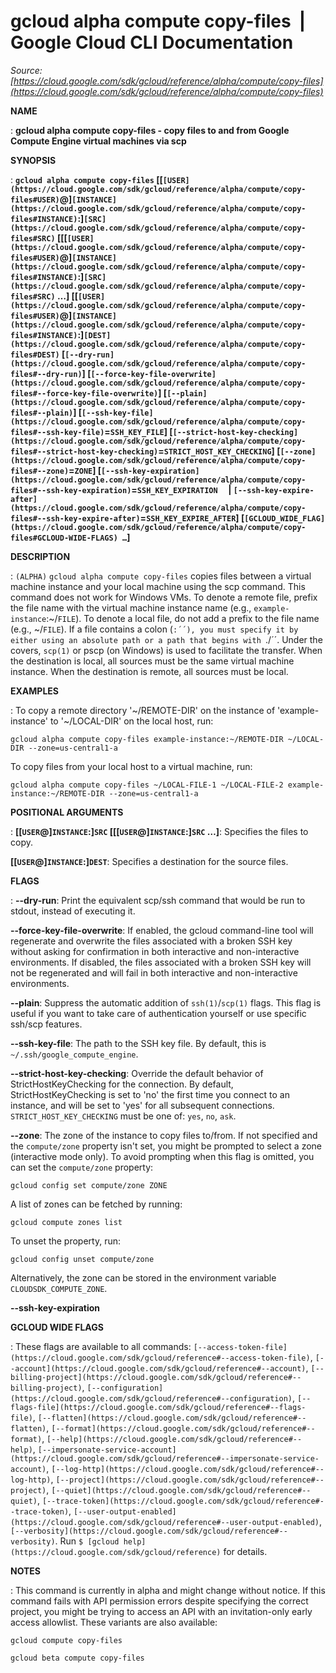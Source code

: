 # gcloud alpha compute copy-files  |  Google Cloud CLI Documentation

*Source: [https://cloud.google.com/sdk/gcloud/reference/alpha/compute/copy-files](https://cloud.google.com/sdk/gcloud/reference/alpha/compute/copy-files)*

**NAME**

: **gcloud alpha compute copy-files - copy files to and from Google Compute Engine virtual machines via scp**

**SYNOPSIS**

: **`gcloud alpha compute copy-files` [[`[USER](https://cloud.google.com/sdk/gcloud/reference/alpha/compute/copy-files#USER)`@]`[INSTANCE](https://cloud.google.com/sdk/gcloud/reference/alpha/compute/copy-files#INSTANCE)`:]`[SRC](https://cloud.google.com/sdk/gcloud/reference/alpha/compute/copy-files#SRC)` [[[`[USER](https://cloud.google.com/sdk/gcloud/reference/alpha/compute/copy-files#USER)`@]`[INSTANCE](https://cloud.google.com/sdk/gcloud/reference/alpha/compute/copy-files#INSTANCE)`:]`[SRC](https://cloud.google.com/sdk/gcloud/reference/alpha/compute/copy-files#SRC)` …] [[`[USER](https://cloud.google.com/sdk/gcloud/reference/alpha/compute/copy-files#USER)`@]`[INSTANCE](https://cloud.google.com/sdk/gcloud/reference/alpha/compute/copy-files#INSTANCE)`:]`[DEST](https://cloud.google.com/sdk/gcloud/reference/alpha/compute/copy-files#DEST)` [`[--dry-run](https://cloud.google.com/sdk/gcloud/reference/alpha/compute/copy-files#--dry-run)`] [`[--force-key-file-overwrite](https://cloud.google.com/sdk/gcloud/reference/alpha/compute/copy-files#--force-key-file-overwrite)`] [`[--plain](https://cloud.google.com/sdk/gcloud/reference/alpha/compute/copy-files#--plain)`] [`[--ssh-key-file](https://cloud.google.com/sdk/gcloud/reference/alpha/compute/copy-files#--ssh-key-file)`=`SSH_KEY_FILE`] [`[--strict-host-key-checking](https://cloud.google.com/sdk/gcloud/reference/alpha/compute/copy-files#--strict-host-key-checking)`=`STRICT_HOST_KEY_CHECKING`] [`[--zone](https://cloud.google.com/sdk/gcloud/reference/alpha/compute/copy-files#--zone)`=`ZONE`] [`[--ssh-key-expiration](https://cloud.google.com/sdk/gcloud/reference/alpha/compute/copy-files#--ssh-key-expiration)`=`SSH_KEY_EXPIRATION`     | `[--ssh-key-expire-after](https://cloud.google.com/sdk/gcloud/reference/alpha/compute/copy-files#--ssh-key-expire-after)`=`SSH_KEY_EXPIRE_AFTER`] [`[GCLOUD_WIDE_FLAG](https://cloud.google.com/sdk/gcloud/reference/alpha/compute/copy-files#GCLOUD-WIDE-FLAGS) …`]**

**DESCRIPTION**

: `(ALPHA)` `gcloud alpha compute copy-files` copies files
between a virtual machine instance and your local machine using the scp command.
This command does not work for Windows VMs.
To denote a remote file, prefix the file name with the virtual machine instance
name (e.g.,
`example-instance`:~/`FILE`). To
denote a local file, do not add a prefix to the file name (e.g.,
~/`FILE`).
If a file contains a colon (``:´´), you must specify it by either
using an absolute path or a path that begins with ``./´´.
Under the covers, `scp(1)` or pscp (on Windows) is used to facilitate
the transfer.
When the destination is local, all sources must be the same virtual machine
instance. When the destination is remote, all sources must be local.

**EXAMPLES**

: To copy a remote directory '~/REMOTE-DIR' on the instance of 'example-instance'
to '~/LOCAL-DIR' on the local host, run:

```
gcloud alpha compute copy-files example-instance:~/REMOTE-DIR ~/LOCAL-DIR --zone=us-central1-a
```

To copy files from your local host to a virtual machine, run:

```
gcloud alpha compute copy-files ~/LOCAL-FILE-1 ~/LOCAL-FILE-2 example-instance:~/REMOTE-DIR --zone=us-central1-a
```

**POSITIONAL ARGUMENTS**

: **[[`USER`@]`INSTANCE`:]`SRC` [[[`USER`@]`INSTANCE`:]`SRC` …]**:
Specifies the files to copy.

**[[`USER`@]`INSTANCE`:]`DEST`**:
Specifies a destination for the source files.

**FLAGS**

: **--dry-run**:
Print the equivalent scp/ssh command that would be run to stdout, instead of
executing it.

**--force-key-file-overwrite**:
If enabled, the gcloud command-line tool will regenerate and overwrite the files
associated with a broken SSH key without asking for confirmation in both
interactive and non-interactive environments.
If disabled, the files associated with a broken SSH key will not be regenerated
and will fail in both interactive and non-interactive environments.

**--plain**:
Suppress the automatic addition of `ssh(1)`/`scp(1)`
flags. This flag is useful if you want to take care of authentication yourself
or use specific ssh/scp features.

**--ssh-key-file**:
The path to the SSH key file. By default, this is
``~/.ssh/google_compute_engine``.

**--strict-host-key-checking**:
Override the default behavior of StrictHostKeyChecking for the connection. By
default, StrictHostKeyChecking is set to 'no' the first time you connect to an
instance, and will be set to 'yes' for all subsequent connections.
`STRICT_HOST_KEY_CHECKING` must be one of:
`yes`, `no`, `ask`.

**--zone**:
The zone of the instance to copy files to/from.
If not specified and the ``compute/zone``
property isn't set, you might be prompted to select a zone (interactive mode
only).
To avoid prompting when this flag is omitted, you can set the
``compute/zone`` property:

```
gcloud config set compute/zone ZONE
```

A list of zones can be fetched by running:

```
gcloud compute zones list
```

To unset the property, run:

```
gcloud config unset compute/zone
```

Alternatively, the zone can be stored in the environment variable
``CLOUDSDK_COMPUTE_ZONE``.

**--ssh-key-expiration**

**GCLOUD WIDE FLAGS**

: These flags are available to all commands: `[--access-token-file](https://cloud.google.com/sdk/gcloud/reference#--access-token-file)`,
`[--account](https://cloud.google.com/sdk/gcloud/reference#--account)`, `[--billing-project](https://cloud.google.com/sdk/gcloud/reference#--billing-project)`,
`[--configuration](https://cloud.google.com/sdk/gcloud/reference#--configuration)`,
`[--flags-file](https://cloud.google.com/sdk/gcloud/reference#--flags-file)`,
`[--flatten](https://cloud.google.com/sdk/gcloud/reference#--flatten)`, `[--format](https://cloud.google.com/sdk/gcloud/reference#--format)`, `[--help](https://cloud.google.com/sdk/gcloud/reference#--help)`, `[--impersonate-service-account](https://cloud.google.com/sdk/gcloud/reference#--impersonate-service-account)`,
`[--log-http](https://cloud.google.com/sdk/gcloud/reference#--log-http)`,
`[--project](https://cloud.google.com/sdk/gcloud/reference#--project)`, `[--quiet](https://cloud.google.com/sdk/gcloud/reference#--quiet)`, `[--trace-token](https://cloud.google.com/sdk/gcloud/reference#--trace-token)`, `[--user-output-enabled](https://cloud.google.com/sdk/gcloud/reference#--user-output-enabled)`,
`[--verbosity](https://cloud.google.com/sdk/gcloud/reference#--verbosity)`.
Run `$ [gcloud help](https://cloud.google.com/sdk/gcloud/reference)` for details.

**NOTES**

: This command is currently in alpha and might change without notice. If this
command fails with API permission errors despite specifying the correct project,
you might be trying to access an API with an invitation-only early access
allowlist. These variants are also available:

```
gcloud compute copy-files
```

```
gcloud beta compute copy-files
```